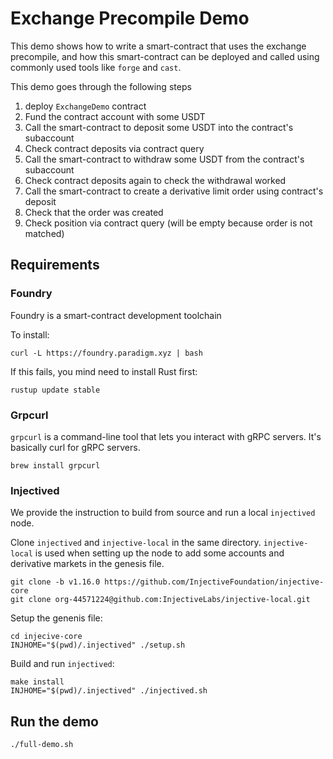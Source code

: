 # Exchange Precompile Demo

This demo shows how to write a smart-contract that uses the exchange precompile, 
and how this smart-contract can be deployed and called using commonly used tools 
like `forge` and `cast`.

This demo goes through the following steps

1) deploy `ExchangeDemo` contract
2) Fund the contract account with some USDT
3) Call the smart-contract to deposit some USDT into the contract's subaccount
4) Check contract deposits via contract query
5) Call the smart-contract to withdraw some USDT from the contract's subaccount
6) Check contract deposits again to check the withdrawal worked
6) Call the smart-contract to create a derivative limit order using contract's deposit
7) Check that the order was created
6) Check position via contract query (will be empty because order is not matched)

## Requirements

### Foundry

Foundry is a smart-contract development toolchain

To install:

```
curl -L https://foundry.paradigm.xyz | bash
```

If this fails, you mind need to install Rust first:

```
rustup update stable
```

### Grpcurl

`grpcurl` is a command-line tool that lets you interact with gRPC servers. It's 
basically curl for gRPC servers.

```
brew install grpcurl
```

### Injectived

We provide the instruction to build from source and run a local `injectived` node.

Clone `injectived` and `injective-local` in the same directory. `injective-local`
is used when setting up the node to add some accounts and derivative markets in
the genesis file. 

```
git clone -b v1.16.0 https://github.com/InjectiveFoundation/injective-core 
git clone org-44571224@github.com:InjectiveLabs/injective-local.git
```

Setup the genenis file:
```
cd injecive-core
INJHOME="$(pwd)/.injectived" ./setup.sh
```

Build and run `injectived`:
```
make install
INJHOME="$(pwd)/.injectived" ./injectived.sh
```

## Run the demo

```
./full-demo.sh
```